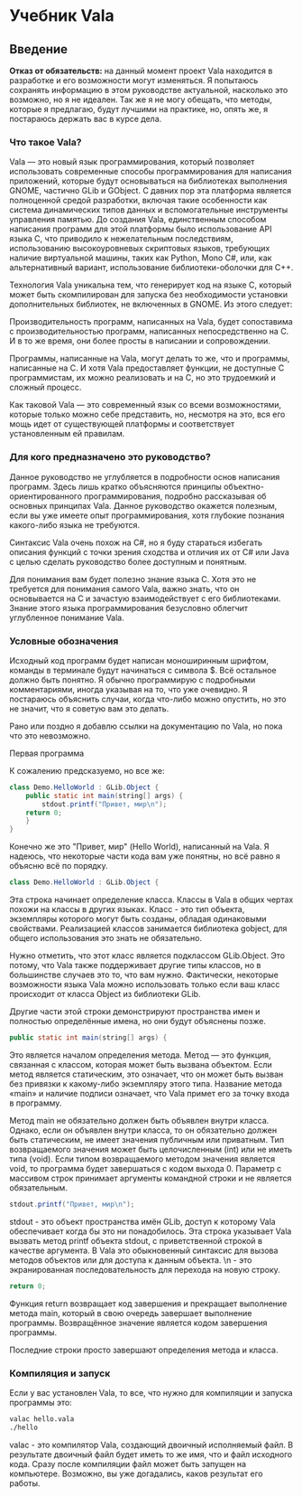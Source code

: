 # Учебник Vala

## Введение

**Отказ от обязательств:** на данный момент проект Vala находится в разработке и его возможности могут изменяться. Я попытаюсь сохранять информацию в этом руководстве актуальной, насколько это возможно, но я не идеален. Так же я не могу обещать, что методы, которые я предлагаю, будут лучшими на практике, но, опять же, я постараюсь держать вас в курсе дела.

### Что такое Vala?

Vala — это новый язык программирования, который позволяет использовать современные способы программирования для написания приложений, которые будут основываться на библиотеках выполнения GNOME, частично GLib и GObject. С давних пор эта платформа является полноценной средой разработки, включая такие особенности как система динамических типов данных и вспомогательные инструменты управления памятью. До создания Vala, единственным способом написания программ для этой платформы было использование API языка C, что приводило к нежелательным последствиям, использованию высокоуровневых скриптовых языков, требующих наличие виртуальной машины, таких как Python, Mono C\#, или, как альтернативный вариант, использование библиотеки-оболочки для C++.

Технология Vala уникальна тем, что генерирует код на языке C, который может быть скомпилирован для запуска без необходимости установки дополнительных библиотек, не включенных в GNOME. Из этого следует:

Производительность программ, написанных на Vala, будет сопоставима с производительностью программ, написанных непосредственно на C. И в то же время, они более просты в написании и сопровождении.

Программы, написанные на Vala, могут делать то же, что и программы, написанные на C. И хотя Vala предоставляет функции, не доступные C программистам, их можно реализовать и на C, но это трудоемкий и сложный процесс.

Как таковой Vala — это современный язык со всеми возможностями, которые только можно себе представить, но, несмотря на это, вся его мощь идет от существующей платформы и соответствует установленным ей правилам.

### Для кого предназначено это руководство?

Данное руководство не углубляется в подробности основ написания программ. Здесь лишь кратко объясняются принципы объектно-ориентированного программирования, подробно рассказывая об основных принципах Vala. Данное руководство окажется полезным, если вы уже имеете опыт программирования, хотя глубокие познания какого-либо языка не требуются.

Синтаксис Vala очень похож на C\#, но я буду стараться избегать описания функций с точки зрения сходства и отличия их от C\# или Java с целью сделать руководство более доступным и понятным.

Для понимания вам будет полезно знание языка C. Хотя это не требуется для понимания самого Vala, важно знать, что он основывается на C и зачастую взаимодействует с его библиотеками. Знание этого языка программирования безусловно облегчит углубленное понимание Vala.

### Условные обозначения

Исходный код программ будет написан моноширинным шрифтом, команды в терминале будут начинаться с символа $. Всё остальное должно быть понятно. Я обычно программирую с подробными комментариями, иногда указывая на то, что уже очевидно. Я постараюсь объяснить случаи, когда что-либо можно опустить, но это не значит, что я советую вам это делать.

Рано или поздно я добавлю ссылки на документацию по Vala, но пока что это невозможно.

Первая программа

К сожалению предсказуемо, но все же:

```java
class Demo.HelloWorld : GLib.Object {
    public static int main(string[] args) {
        stdout.printf("Привет, мир\n");
    return 0;
    }
}
```

Конечно же это "Привет, мир" \(Hello World\), написанный на Vala. Я надеюсь, что некоторые части кода вам уже понятны, но всё равно я объясню всё по порядку.

```java
class Demo.HelloWorld : GLib.Object {
```

Эта строка начинает определение класса. Классы в Vala в общих чертах похожи на классы в других языках. Класс - это тип объекта, экземпляры которого могут быть созданы, обладая одинаковыми свойствами. Реализацией классов занимается библиотека gobject, для общего использования это знать не обязательно.

Нужно отметить, что этот класс является подклассом GLib.Object. Это потому, что Vala также поддерживает другие типы классов, но в большинстве случаев это то, что вам нужно. Фактически, некоторые возможности языка Vala можно использовать только если ваш класс происходит от класса Object из библиотеки GLib.

Другие части этой строки демонстрируют пространства имен и полностью определённые имена, но они будут объяснены позже.

```java
public static int main(string[] args) {
```

Это является началом определения метода. Метод — это функция, связанная с классом, которая может быть вызвана объектом. Если метод является статическим, это означает, что он может быть вызван без привязки к какому-либо экземпляру этого типа. Название метода «main» и наличие подписи означает, что Vala примет его за точку входа в программу.

Метод main не обязательно должен быть объявлен внутри класса. Однако, если он объявлен внутри класса, то он обязательно должен быть статическим, не имеет значения публичным или приватным. Тип возвращаемого значения может быть целочисленным \(int\) или не иметь типа \(void\). Если типом возвращаемого методом значения является void, то программа будет завершаться с кодом выхода 0. Параметр с массивом строк принимает аргументы командной строки и не является обязательным.

```java
stdout.printf("Привет, мир\n");
```

stdout - это объект пространства имён GLib, доступ к которому Vala обеспечивает когда бы это ни понадобилось. Эта строка указывает Vala вызвать метод printf объекта stdout, с приветственной строкой в качестве аргумента. В Vala это обыкновенный синтаксис для вызова методов объектов или для доступа к данным объекта. \n - это экранированная последовательность для перехода на новую строку.

```java
return 0;
```

Функция return возвращает код завершения и прекращает выполнение метода main, который в свою очередь завершает выполнение программы. Возвращённое значение является кодом завершения программы.

Последние строки просто завершают определения метода и класса.

### Компиляция и запуск

Если у вас установлен Vala, то все, что нужно для компиляции и запуска программы это:

```bash
valac hello.vala
./hello
```

valac - это компилятор Vala, создающий двоичный исполняемый файл. В результате двоичный файл будет иметь то же имя, что и файл исходного кода. Сразу после компиляции файл может быть запущен на компьютере. Возможно, вы уже догадались, каков результат его работы.

